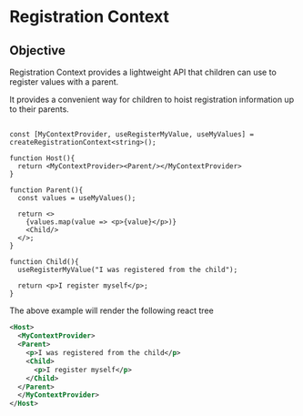 # Registration Context

## Objective

Registration Context provides a lightweight API that children can use to register values with a parent.

It provides a convenient way for children to hoist registration information up to their parents.

##

```tsx
const [MyContextProvider, useRegisterMyValue, useMyValues] = createRegistrationContext<string>();

function Host(){
  return <MyContextProvider><Parent/></MyContextProvider>
}

function Parent(){
  const values = useMyValues();

  return <>
    {values.map(value => <p>{value}</p>)}
    <Child/>
  </>;
}

function Child(){
  useRegisterMyValue("I was registered from the child");

  return <p>I register myself</p>;
}
```

The above example will render the following react tree

```xml
<Host>
  <MyContextProvider>
  <Parent>
    <p>I was registered from the child</p>
    <Child>
      <p>I register myself</p>
    </Child>
  </Parent>
  </MyContextProvider>
</Host>
```